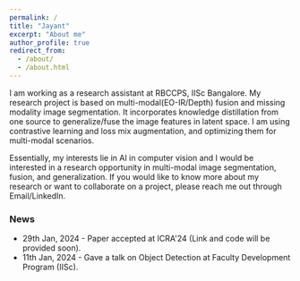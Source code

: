 ```yaml
---
permalink: /
title: "Jayant"
excerpt: "About me"
author_profile: true
redirect_from: 
  - /about/
  - /about.html
---
```


I am working as a research assistant at RBCCPS, IISc Bangalore. My research project is based on multi-modal(EO-IR/Depth) fusion and missing modality image segmentation. It incorporates knowledge distillation from one source to generalize/fuse the image features in latent space. I am using contrastive learning and loss mix augmentation, and optimizing them for multi-modal scenarios.

Essentially, my interests lie in AI in computer vision and I would be interested in a research opportunity in multi-modal image segmentation, fusion, and generalization. If you would like to know more about my research or want to collaborate on a project, please reach me out through Email/LinkedIn.


### News

* 29th Jan, 2024 - Paper accepted at ICRA'24 (Link and code will be provided soon).
* 11th Jan, 2024 - Gave a talk on Object Detection at Faculty Development Program (IISc).